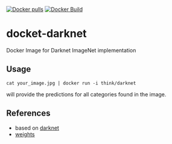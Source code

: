 [![Docker pulls](https://img.shields.io/docker/pulls/think/darknet.svg)](https://hub.docker.com/r/think/darknet/)
[![Docker Build](https://img.shields.io/docker/automated/think/darknet.svg)](https://hub.docker.com/r/think/darknet/)

# docket-darknet

Docker Image for Darknet ImageNet implementation

## Usage

`cat your_image.jpg | docker run -i think/darknet`

will provide the predictions for all categories found in the image.

## References

 - based on [darknet](https://github.com/pjreddie/darknet.git)
 - [weights](http://pjreddie.com/media/files/extraction.weights)
